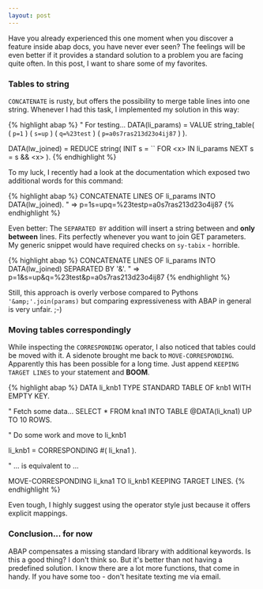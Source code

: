 ```yaml
---
layout: post
---
```


Have you already experienced this one moment when you discover a feature inside abap docs, you have never ever seen? The feelings will be even better if it provides a standard solution to a problem you are facing quite often. In this post, I want to share some of my favorites.

### Tables to string

`CONCATENATE` is rusty, but offers the possibility to merge table lines into one string. Whenever I had this task, I implemented my solution in this way:

{% highlight abap %}
" For testing...
DATA(li_params) = VALUE string_table(
  ( `p=1` ) ( `s=up` ) ( `q=%23test` ) ( `p=a0s7ras213d23o4ij87` )
).

DATA(lw_joined) = REDUCE string(
  INIT s = ``
  FOR &lt;x&gt; IN li_params
  NEXT s = s &amp;&amp; &lt;x&gt;
).
{% endhighlight %}

To my luck, I recently had a look at the documentation which exposed two additional words for this command:

{% highlight abap %}
CONCATENATE LINES OF li_params INTO DATA(lw_joined).
" =&gt; p=1s=upq=%23testp=a0s7ras213d23o4ij87
{% endhighlight %}

Even better: The `SEPARATED BY` addition will insert a string between and **only between** lines. Fits perfectly whenever you want to join GET parameters. My generic snippet would have required checks on `sy-tabix` - horrible.

{% highlight abap %}
CONCATENATE LINES OF li_params INTO DATA(lw_joined) SEPARATED BY '&amp;'.
" =&gt; p=1&amp;s=up&amp;q=%23test&amp;p=a0s7ras213d23o4ij87 
{% endhighlight %}

Still, this approach is overly verbose compared to Pythons `'&amp;'.join(params)` but comparing expressiveness with ABAP in general is very unfair. ;-)

### Moving tables correspondingly

While inspecting the `CORRESPONDING` operator, I also noticed that tables could be moved with it. A sidenote brought me back to `MOVE-CORRESPONDING`. Apparently this has been possible for a long time. Just append `KEEPING TARGET LINES` to your statement and **BOOM**.

{% highlight abap %}
DATA li_knb1 TYPE STANDARD TABLE OF knb1 WITH EMPTY KEY.

" Fetch some data...
SELECT *
  FROM kna1
  INTO TABLE @DATA(li_kna1)
  UP TO 10 ROWS.

" Do some work and move to li_knb1

li_knb1 = CORRESPONDING #( li_kna1 ).

" ... is equivalent to ...

MOVE-CORRESPONDING li_kna1 TO li_knb1 KEEPING TARGET LINES.
{% endhighlight %}

Even tough, I highly suggest using the operator style just because it offers explicit mappings.

### Conclusion... for now

ABAP compensates a missing standard library with additional keywords. Is this a good thing? I don't think so. But it's better than not having a predefined solution.
I know there are a lot more functions, that come in handy. If you have some too - don't hesitate texting me via email.
